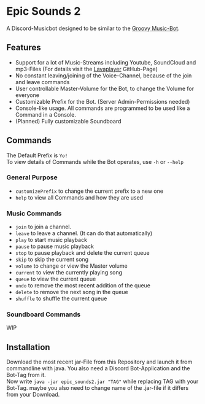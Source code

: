 # Epic Sounds 2

A Discord-Musicbot designed to be similar to the [Groovy Music-Bot](https://groovy.bot/).  

## Features  

- Support for a lot of Music-Streams including Youtube, SoundCloud and mp3-Files (For details visit the
[Lavaplayer](https://github.com/sedmelluq/lavaplayer) GitHub-Page)  
- No constant leaving/joining of the Voice-Channel, because of the join and leave commands  
- User controllable Master-Volume for the Bot, to change the Volume for everyone  
- Customizable Prefix for the Bot. (Server Admin-Permissions needed)
- Console-like usage. All commands are programmed to be used like a Command in a Console.
- (Planned) Fully customizable Soundboard

## Commands  

The Default Prefix is `Yo!`  
To view details of Commands while the Bot operates, use `-h` or `--help`  

### General Purpose  

- `customizePrefix` to change the current prefix to a new one  
- `help` to view all Commands and how they are used  

### Music Commands  

- `join` to join a channel.  
- `leave` to leave a channel. (It can do that automatically)  
- `play` to start music playback  
- `pause` to pause music playback  
- `stop` to pause playback and delete the current queue  
- `skip` to skip the current song  
- `volume` to change or view the Master volume  
- `current` to view the currently playing song  
- `queue` to view the current queue  
- `undo` to remove the most recent addition of the queue  
- `delete` to remove the next song in the queue  
- `shuffle` to shuffle the current queue  

### Soundboard Commands

WIP  

## Installation  

Download the most recent jar-File from this Repository and launch it from commandline
with java. You also need a Discord Bot-Application and the Bot-Tag from it.  
Now write `java -jar epic_sounds2.jar "TAG"` while replacing TAG with your Bot-Tag.
maybe you also need to change name of the .jar-file if it differs from your Download.